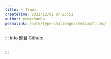 ```yaml
---
title: ➖ Trunc
createTime: 2022/12/01 07:25:51
author: pengzhanbo
permalink: /note/type-challenges/medium/trunc/
---
```


::: info 题目
Github: []()

```ts
```
:::
